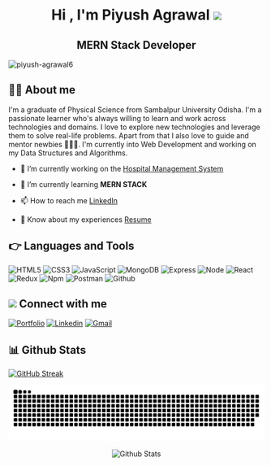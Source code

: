 <h1 align="center">Hi , I'm Piyush Agrawal <img src="https://media.giphy.com/media/hvRJCLFzcasrR4ia7z/giphy.gif" width="35"></h1>
<h2 align="center">MERN Stack Developer</h2>
<p align="left"> <img src="https://komarev.com/ghpvc/?username=piyush-agrawal6&label=Profile%20views&color=0e75b6&style=flat" alt="piyush-agrawal6" /> </p>

## :sassy_man:  About me
I'm a graduate of Physical Science from Sambalpur University Odisha. I'm a passionate learner who's always willing to learn and work across technologies and domains. I love to explore new technologies and leverage them to solve real-life problems. Apart from that I also love to guide and mentor newbies 👨🏻‍💻. I'm currently into Web Development and working on my Data Structures and Algorithms.

- 🔭 I’m currently working on the [Hospital Management System](https://github.com/piyush-agrawal6/Hospital-Management-System-User-Side)

- 🌱 I’m currently learning **MERN STACK**

- 📫 How to reach me [LinkedIn](https://www.linkedin.com/in/piyush-agrawal-me/)

- 📄 Know about my experiences [Resume](https://drive.google.com/file/d/1gFYaxu-xdJ3QfySJtPubrL-_D0zQtN6-/view?usp=share_link)


## 👉 Languages and Tools

![HTML5](https://img.shields.io/badge/-HTML5-000000?style=flat&logo=html5)
![CSS3](https://img.shields.io/badge/-CSS-000000?style=flat&logo=css3)
![JavaScript](https://img.shields.io/badge/-JavaScript-000000?style=flat&logo=javascript)
![MongoDB](https://img.shields.io/badge/-MongoDB-000000?style=flat&logo=mongodb)
![Express](https://img.shields.io/badge/-Express-000000?style=flat&logo=express)
![Node](https://img.shields.io/badge/-Node-000000?style=flat&logo=node.js)
![React](https://img.shields.io/badge/-React-000000?style=flat&logo=react)
![Redux](https://img.shields.io/badge/-Redux-000000?style=flat&logo=redux)
![Npm](https://img.shields.io/badge/-npm-000000?style=flat&logo=npm)
![Postman](https://img.shields.io/badge/-postman-000000?style=flat&logo=postman)
![Github](https://img.shields.io/badge/-Github-000000?style=flat&logo=github) <br />


## <img src="https://media.giphy.com/media/iY8CRBdQXODJSCERIr/giphy.gif" width="30px"> Connect with me
[![Portfolio](https://img.shields.io/badge/-Porfolio-000?style=flat&logo=🔭&logoColor=white)](https://piyush-agrawal6.github.io/)
[![Linkedin](https://img.shields.io/badge/-LinkedIn-blue?style=flat&logo=Linkedin&logoColor=white)](https://www.linkedin.com/in/piyush-agrawal-me/)
[![Gmail](https://img.shields.io/badge/-Gmail-c14438?style=flat&logo=Gmail&logoColor=white)](mailto:agrawaljoy1@gmail.com)

## 📊 Github Stats

[![GitHub Streak](https://github-readme-streak-stats.herokuapp.com?user=piyush-agrawal6&theme=halloween)](https://git.io/streak-stats)
  </p>
<div align="center">
  <a href="https://www.linkedin.com/in/abhijeetsharma1/"> 
  <img  src="https://github.com/1999AZZAR/1999AZZAR/blob/main/resources/img/grid-snake.svg"
       alt="snake" /></a>
</div>

<p align="center">
        <img src="https://raw.githubusercontent.com/mayhemantt/mayhemantt/Update/svg/Bottom.svg" alt="Github Stats" />
</p>
